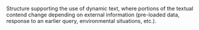 Structure supporting the use of dynamic text, where portions of the textual contend change depending on external information (pre-loaded data, response to an earlier query, environmental situations, etc.).